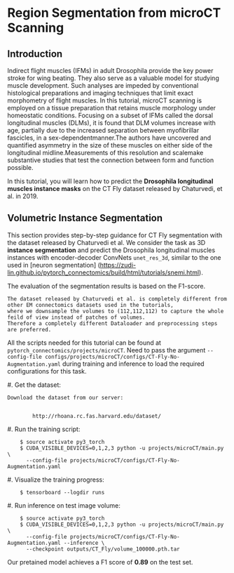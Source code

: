 # Region Segmentation from microCT Scanning

Introduction
-------------

Indirect flight muscles (IFMs) in adult Drosophila provide the key power stroke for wing beating. They also serve as a valuable model for studying muscle
development. Such analyses are impeded by conventional histological
preparations and imaging techniques that limit exact morphometry of flight
muscles. In this tutorial, microCT scanning is employed on a tissue preparation
that retains muscle morphology under homeostatic conditions. Focusing on
a subset of IFMs called the dorsal longitudinal muscles (DLMs), it is found that
DLM volumes increase with age, partially due to the increased separation
between myofibrillar fascicles, in a sex-dependentmanner.The authors have uncovered
and quantified asymmetry in the size of these muscles on either side of the
longitudinal midline.Measurements of this resolution and scalemake substantive
studies that test the connection between form and function possible.

In this tutorial, you will learn how to predict the **Drosophila longitudinal muscles instance masks** on the CT Fly
dataset released by Chaturvedi, et al. in 2019.

Volumetric Instance Segmentation
----------------------

This section provides step-by-step guidance for CT Fly segmentation with the dataset released by Chaturvedi et al. 
We consider the task as 3D **instance segmentation** and predict the Drosophila longitudinal muscles instances with encoder-decoder ConvNets ``unet_res_3d``, similar to the one used in [neuron segmentation] (https://zudi-lin.github.io/pytorch_connectomics/build/html/tutorials/snemi.html).

The evaluation of the segmentation results is based on the F1-score.

    The dataset released by Chaturvedi et al. is completely different from other EM connectomics datasets used in the tutorials, 
    where we downsample the volumes to (112,112,112) to capture the whole feild of view instead of patches of volumes.
    Therefore a completely different Dataloader and preprocessing steps are preferred.

All the scripts needed for this tutorial can be found at ``pytorch_connectomics/projects/microCT``. Need to pass the argument ``--config-file configs/projects/microCT/configs/CT-Fly-No-Augmentation.yaml`` during training and inference to load the required configurations for this task. 


#. Get the dataset:

    Download the dataset from our server:

        
            http://rhoana.rc.fas.harvard.edu/dataset/
    

#. Run the training script:


        $ source activate py3_torch
        $ CUDA_VISIBLE_DEVICES=0,1,2,3 python -u projects/microCT/main.py \
          --config-file projects/microCT/configs/CT-Fly-No-Augmentation.yaml

#. Visualize the training progress:


        $ tensorboard --logdir runs

#. Run inference on test image volume:


        $ source activate py3_torch
        $ CUDA_VISIBLE_DEVICES=0,1,2,3 python -u projects/microCT/main.py \
          --config-file projects/microCT/configs/CT-Fly-No-Augmentation.yaml --inference \
          --checkpoint outputs/CT_Fly/volume_100000.pth.tar

Our pretained model achieves a F1 score of **0.89** on the test set.